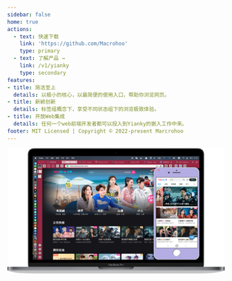 ```yaml
---
sidebar: false
home: true
actions:
  - text: 快速下载
    link: 'https://github.com/Macrohoo'
    type: primary
  - text: 了解产品 →
    link: /v1/yianky
    type: secondary
features:
- title: 简洁至上
  details: 以极小的核心，以最简便的使用入口，帮助你浏览网页。
- title: 新颖创新
  details: 标签组概念下，享受不同状态组下的浏览极致体验。
- title: 开放Web集成
  details: 任何一个web前端开发者都可以投入到Yianky的嵌入工作中来。
footer: MIT Licensed | Copyright © 2022-present Marcrohoo
---
```


![Yianky](/images/yianky-browser.png)

